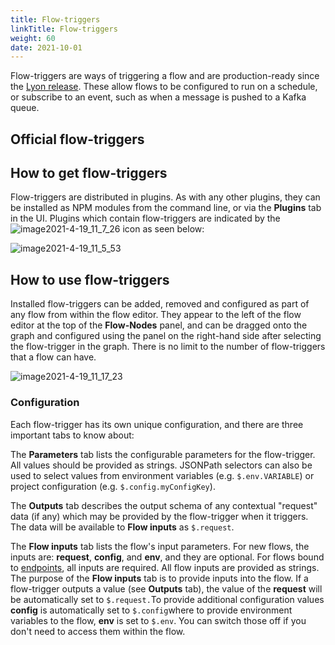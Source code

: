 ```yaml
---
title: Flow-triggers
linkTitle: Flow-triggers
weight: 60
date: 2021-10-01
---
```


Flow-triggers are ways of triggering a flow and are production-ready since the [Lyon release](/docs/release_notes/-_23_april_2021/). These allow flows to be configured to run on a schedule, or subscribe to an event, such as when a message is pushed to a Kafka queue.

## Official flow-triggers

## How to get flow-triggers

Flow-triggers are distributed in plugins. As with any other plugins, they can be installed as NPM modules from the command line, or via the **Plugins** tab in the UI. Plugins which contain flow-triggers are indicated by the ![image2021-4-19_11_7_26](/Images/image2021_4_19_11_7_26.png) icon as seen below:

![image2021-4-19_11_5_53](/Images/image2021_4_19_11_5_53.png)

## How to use flow-triggers

Installed flow-triggers can be added, removed and configured as part of any flow from within the flow editor. They appear to the left of the flow editor at the top of the **Flow-Nodes** panel, and can be dragged onto the graph and configured using the panel on the right-hand side after selecting the flow-trigger in the graph. There is no limit to the number of flow-triggers that a flow can have.

![image2021-4-19_11_17_23](/Images/image2021_4_19_11_17_23.png)

### Configuration

Each flow-trigger has its own unique configuration, and there are three important tabs to know about:

The **Parameters** tab lists the configurable parameters for the flow-trigger. All values should be provided as strings. JSONPath selectors can also be used to select values from environment variables (e.g. `$.env.VARIABLE`) or project configuration (e.g. `$.config.myConfigKey`).

The **Outputs** tab describes the output schema of any contextual "request" data (if any) which may be provided by the flow-trigger when it triggers. The data will be available to **Flow inputs** as `$.request`.

The **Flow inputs** tab lists the flow's input parameters. For new flows, the inputs are: **request**, **config**, and **env**, and they are optional. For flows bound to [endpoints](/docs/developer_guide/flows/manage_endpoints/), all inputs are required. All flow inputs are provided as strings. The purpose of the **Flow inputs** tab is to provide inputs into the flow. If a flow-trigger outputs a value (see **Outputs** tab), the value of the **request** will be automatically set to `$.request.`To provide additional configuration values **config** is automatically set to `$.config`where to provide environment variables to the flow, **env** is set to `$.env`. You can switch those off if you don't need to access them within the flow.
